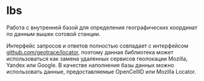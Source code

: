 # lbs

Работа с внутренней базой для определения географических координат по данным вышек сотовой станции.

Интерфейс запросов и ответов полностью совпадает с интерфейсом [github.com/geotrace/locator](https://github.com/geotrace/locator/), поэтому данная библиотека может использоваться как замена удаленных сервисов геолокации Mozilla, Yandex или Google. В качестве наполнения базы данных можно использовать данные, предоставляемые OpenCellID или Mozilla Locator.
